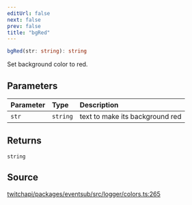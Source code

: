 ```yaml
---
editUrl: false
next: false
prev: false
title: "bgRed"
---
```


```ts
bgRed(str: string): string
```

Set background color to red.

## Parameters

| Parameter | Type | Description |
| :------ | :------ | :------ |
| `str` | `string` | text to make its background red |

## Returns

`string`

## Source

[twitchapi/packages/eventsub/src/logger/colors.ts:265](https://github.com/pablornc/twitchapi//blob/f8a75ccd701e54db4c91e2b0128974da23f25d14/packages/eventsub/src/logger/colors.ts#L265)

